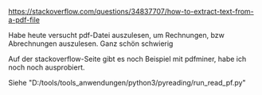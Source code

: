 https://stackoverflow.com/questions/34837707/how-to-extract-text-from-a-pdf-file

Habe heute versucht pdf-Datei auszulesen, um Rechnungen, bzw Abrechnungen auszulesen. Ganz schön schwierig

Auf der stackoverflow-Seite gibt es noch Beispiel mit pdfminer, habe ich noch noch ausprobiert.

Siehe "D:/tools/tools_anwendungen/python3/pyreading/run_read_pf.py"
